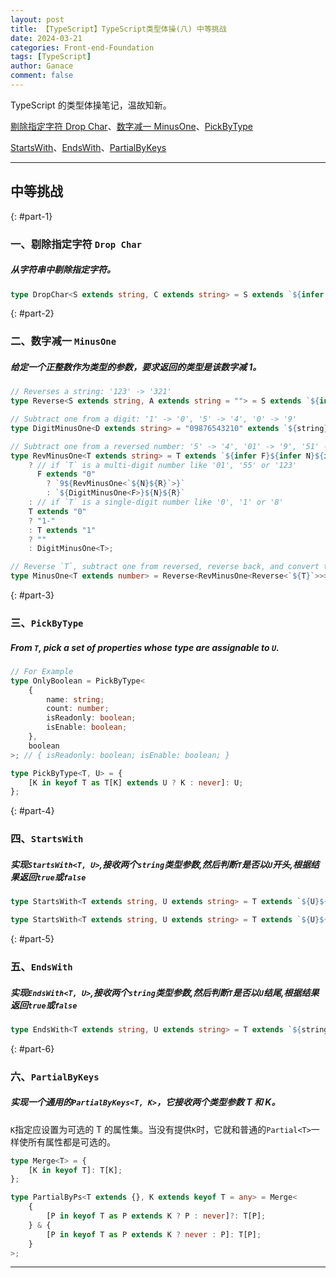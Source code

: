 ```yaml
---
layout: post
title: 【TypeScript】TypeScript类型体操(八) 中等挑战
date: 2024-03-21
categories: Front-end-Foundation
tags: [TypeScript]
author: Ganace
comment: false
---
```


TypeScript 的类型体操笔记，温故知新。

[剔除指定字符 Drop Char](#part-1)、[数字减一 MinusOne](#part-2)、[PickByType](#part-3)

[StartsWith](#part-4)、[EndsWith](#part-5)、[PartialByKeys](#part-6)

---

## 中等挑战

{: #part-1}

### 一、剔除指定字符 `Drop Char`

##### 从字符串中剔除指定字符。

```ts
type DropChar<S extends string, C extends string> = S extends `${infer L}${C}${infer R}` ? DropChar<`${L}${R}`, C> : S;
```

{: #part-2}

### 二、数字减一 `MinusOne`

##### 给定一个正整数作为类型的参数，要求返回的类型是该数字减 1。

```ts
// Reverses a string: '123' -> '321'
type Reverse<S extends string, A extends string = ""> = S extends `${infer F}${infer R}` ? Reverse<R, `${F}${A}`> : A;

// Subtract one from a digit: '1' -> '0', '5' -> '4', '0' -> '9'
type DigitMinusOne<D extends string> = "09876543210" extends `${string}${D}${infer R}${string}` ? R : never;

// Subtract one from a reversed number: '5' -> '4', '01' -> '9', '51' -> '41', '001' -> '99'
type RevMinusOne<T extends string> = T extends `${infer F}${infer N}${infer R}`
    ? // if `T` is a multi-digit number like '01', '55' or '123'
      F extends "0"
        ? `9${RevMinusOne<`${N}${R}`>}`
        : `${DigitMinusOne<F>}${N}${R}`
    : // if `T` is a single-digit number like '0', '1' or '8'
    T extends "0"
    ? "1-"
    : T extends "1"
    ? ""
    : DigitMinusOne<T>;

// Reverse `T`, subtract one from reversed, reverse back, and convert to number
type MinusOne<T extends number> = Reverse<RevMinusOne<Reverse<`${T}`>>> extends `${infer Res extends number}` ? Res : 0;
```

{: #part-3}

### 三、`PickByType`

##### From `T`, pick a set of properties whose type are assignable to `U`.

```ts
// For Example
type OnlyBoolean = PickByType<
    {
        name: string;
        count: number;
        isReadonly: boolean;
        isEnable: boolean;
    },
    boolean
>; // { isReadonly: boolean; isEnable: boolean; }
```

```ts
type PickByType<T, U> = {
    [K in keyof T as T[K] extends U ? K : never]: U;
};
```

{: #part-4}

### 四、`StartsWith`

##### 实现`StartsWith<T, U>`,接收两个`string`类型参数,然后判断`T`是否以`U`开头,根据结果返回`true`或`false`

```ts
type StartsWith<T extends string, U extends string> = T extends `${U}${infer R}` ? true : false;
```

```ts
type StartsWith<T extends string, U extends string> = T extends `${U}${string}` ? true : false;
```

{: #part-5}

### 五、`EndsWith`

##### 实现`EndsWith<T, U>`,接收两个`string`类型参数,然后判断`T`是否以`U`结尾,根据结果返回`true`或`false`

```ts
type EndsWith<T extends string, U extends string> = T extends `${string}${U}` ? true : false;
```

{: #part-6}

### 六、`PartialByKeys`

##### 实现一个通用的`PartialByKeys<T, K>`，它接收两个类型参数 T 和 K。

`K`指定应设置为可选的 T 的属性集。当没有提供`K`时，它就和普通的`Partial<T>`一样使所有属性都是可选的。

```ts
type Merge<T> = {
    [K in keyof T]: T[K];
};

type PartialByPs<T extends {}, K extends keyof T = any> = Merge<
    {
        [P in keyof T as P extends K ? P : never]?: T[P];
    } & {
        [P in keyof T as P extends K ? never : P]: T[P];
    }
>;
```

---
